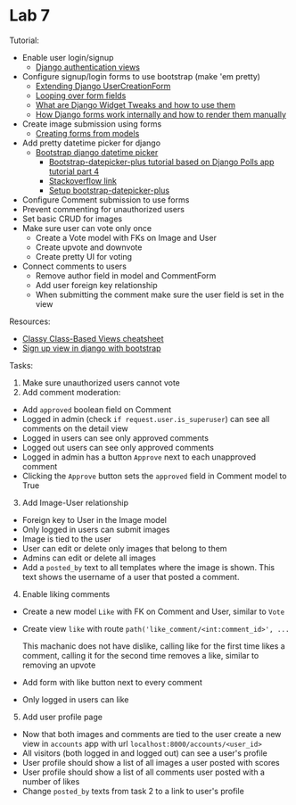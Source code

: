 # Lab 7

Tutorial: 

- Enable user login/signup
  - [Django authentication views](https://docs.djangoproject.com/en/3.1/topics/auth/default/#django.contrib.auth.forms.AuthenticationForm)
- Configure signup/login forms to use bootstrap (make 'em pretty)
  - [Extending Django UserCreationForm](https://dev.to/yahaya_hk/usercreation-form-with-multiple-fields-in-django-ek9)
  - [Looping over form fields](https://docs.djangoproject.com/en/3.1/topics/forms/#looping-over-the-form-s-fields)
  - [What are Django Widget Tweaks and how to use them](https://simpleisbetterthancomplex.com/2015/12/04/package-of-the-week-django-widget-tweaks.html)
  - [How Django forms work internally and how to render them manually](https://simpleisbetterthancomplex.com/article/2017/08/19/how-to-render-django-form-manually.html)
- Create image submission using forms
  - [Creating forms from models](https://docs.djangoproject.com/en/3.1/topics/forms/modelforms/)
- Add pretty datetime picker for django
  - [Bootstrap django datetime picker](https://github.com/monim67/django-bootstrap-datepicker-plus)
    - [Bootstrap-datepicker-plus tutorial based on Django Polls app tutorial part 4](https://django-bootstrap-datepicker-plus.readthedocs.io/en/latest/Walkthrough.html)
    - [Stackoverflow link](https://stackoverflow.com/a/49065034/347891)
    - [Setup bootstrap-datepicker-plus](https://monim67.github.io/django-bootstrap-datepicker-plus/configure/)
- Configure Comment submission to use forms
- Prevent commenting for unauthorized users
- Set basic CRUD for images
- Make sure user can vote only once
  - Create a Vote model with FKs on Image and User
  - Create upvote and downvote
  - Create pretty UI for voting
- Connect comments to users
  - Remove author field in model and CommentForm
  - Add user foreign key relationship
  - When submitting the comment make sure the user field is set in the view



Resources: 

- [Classy Class-Based Views cheatsheet](https://ccbv.co.uk/)
- [Sign up view in django with bootstrap](https://stackoverflow.com/questions/39294499/sign-up-view-in-django-with-bootsrap)

Tasks: 
1. Make sure unauthorized users cannot vote
2. Add comment moderation:
  - Add `approved` boolean field on Comment
  - Logged in admin (check `if request.user.is_superuser`) can see all comments
    on the detail view
  - Logged in users can see only approved comments
  - Logged out users can see only approved comments
  - Logged in admin has a button `Approve` next to each unapproved comment
  - Clicking the `Approve` button sets the `approved` field in Comment model to
    True 
3. Add Image-User relationship
  - Foreign key to User in the Image model
  - Only logged in users can submit images
  - Image is tied to the user
  - User can edit or delete only images that belong to them
  - Admins can edit or delete all images
  - Add a `posted_by` text to all templates where the image is shown. This text
    shows the username of a user that posted a comment. 
4. Enable liking comments
  - Create a new model `Like` with FK on Comment and User, similar to `Vote`
  - Create view `like` with route `path('like_comment/<int:comment_id>', ...`  

    This machanic does not have dislike, calling like for the first time
    likes a comment, calling it for the second time removes a like, similar
    to removing an upvote
  - Add form with like button next to every comment
  - Only logged in users can like
5. Add user profile page
  - Now that both images and comments are tied to the user create a new view in
    `accounts` app with url `localhost:8000/accounts/<user_id>`
  - All visitors (both logged in and logged out) can see a user's profile
  - User profile should show a list of all images a user posted with scores
  - User profile should show a list of all comments user posted with a number
    of likes
  - Change `posted_by` texts from task 2 to a link to user's profile





